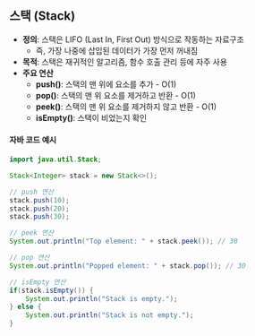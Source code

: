 ## 스택 (Stack)

-   **정의**: 스택은 LIFO (Last In, First Out) 방식으로 작동하는 자료구조
    -   즉, 가장 나중에 삽입된 데이터가 가장 먼저 꺼내짐
-   **목적**: 스택은 재귀적인 알고리즘, 함수 호출 관리 등에 자주 사용
-   **주요 연산**
    -   **push()**: 스택의 맨 위에 요소를 추가 - O(1)
    -   **pop()**: 스택의 맨 위 요소를 제거하고 반환 - O(1)
    -   **peek()**: 스택의 맨 위 요소를 제거하지 않고 반환 - O(1)
    -   **isEmpty()**: 스택이 비었는지 확인

#### 자바 코드 예시

```Java
import java.util.Stack;

Stack<Integer> stack = new Stack<>();

// push 연산
stack.push(10);
stack.push(20);
stack.push(30);

// peek 연산
System.out.println("Top element: " + stack.peek()); // 30

// pop 연산
System.out.println("Popped element: " + stack.pop()); // 30

// isEmpty 연산
if(stack.isEmpty()) {
    System.out.println("Stack is empty.");
} else {
    System.out.println("Stack is not empty.");
}
```